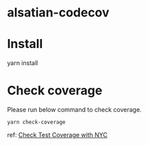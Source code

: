 # alsatian-codecov

# Install

yarn install

# Check coverage

Please run below command to  check coverage.

```
yarn check-coverage
```


ref: [Check Test Coverage with NYC
](https://github.com/alsatian-test/alsatian/wiki/Check-Test-Coverage-with-NYC)

